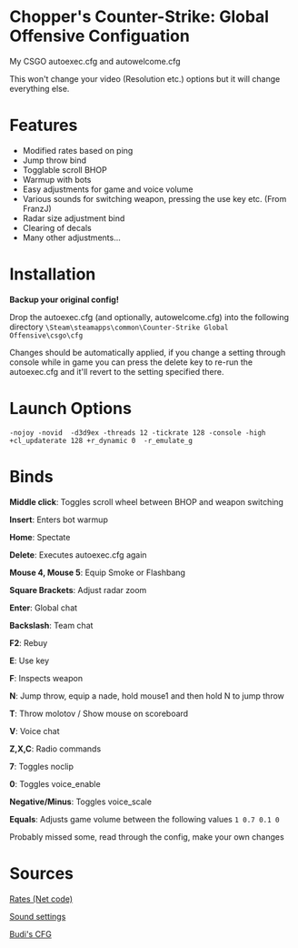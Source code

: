 # Chopper's Counter-Strike: Global Offensive Configuation
 My CSGO autoexec.cfg and autowelcome.cfg
 
 This won't change your video (Resolution etc.) options but it will change everything else.
# Features
* Modified rates based on ping
* Jump throw bind
* Togglable scroll BHOP
* Warmup with bots
* Easy adjustments for game and voice volume
* Various sounds for switching weapon, pressing the use key etc. (From FranzJ)
* Radar size adjustment bind
* Clearing of decals
* Many other adjustments...

# Installation
**Backup your original config!**

Drop the autoexec.cfg (and optionally, autowelcome.cfg) into the following directory
`\Steam\steamapps\common\Counter-Strike Global Offensive\csgo\cfg`

Changes should be automatically applied, if you change a setting through console while in game
you can press the delete key to re-run the autoexec.cfg and it'll revert to the setting specified there.

# Launch Options

`-nojoy -novid  -d3d9ex -threads 12 -tickrate 128 -console -high +cl_updaterate 128 +r_dynamic 0  -r_emulate_g`

# Binds
**Middle click**: Toggles scroll wheel between BHOP and weapon switching

**Insert**: Enters bot warmup

**Home**: Spectate

**Delete**: Executes autoexec.cfg again

**Mouse 4, Mouse 5**: Equip Smoke or Flashbang

**Square Brackets**: Adjust radar zoom

**Enter**: Global chat

**Backslash**: Team chat

**F2**: Rebuy

**E**: Use key

**F**: Inspects weapon

**N**: Jump throw, equip a nade, hold mouse1 and then hold N to jump throw

**T**: Throw molotov / Show mouse on scoreboard

**V**: Voice chat

**Z,X,C**: Radio commands

**7**: Toggles noclip

**0**: Toggles voice_enable

**Negative/Minus**: Toggles voice_scale

**Equals**: Adjusts game volume between the following values `1 0.7 0.1 0`

Probably missed some, read through the config, make your own changes

# Sources

[Rates (Net code)](https://steamcommunity.com/sharedfiles/filedetails/?id=795437982)

[Sound settings](https://steamcommunity.com/sharedfiles/filedetails/?id=703059693)

[Budi's CFG](https://gist.github.com/nickbudi/3916475)
